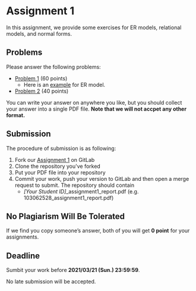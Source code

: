 # Assignment 1

In this assignment, we provide some exercises for ER models, relational models, and normal forms.

## Problems

Please answer the following problems:

- [Problem 1](problem1.md) (60 points)
  - Here is an [example](example.md) for ER model.
- [Problem 2](problem2.md) (40 points)

You can write your answer on anywhere you like, but you should collect your answer into a single PDF file. **Note that we will not accpet any other format.**

## Submission

The procedure of submission is as following:

1. Fork our [Assignment 1](https://shwu10.cs.nthu.edu.tw/courses/databases/2021-spring/db21-assignment-1) on GitLab
2. Clone the repository you've forked
3. Put your PDF file into your repository
4. Commit your work, push your version to GitLab and then open a merge request to submit. The repository should contain
	- *[Your Student ID]*_assignment1_report.pdf (e.g. 103062528_assignment1_report.pdf)

## No Plagiarism Will Be Tolerated

If we find you copy someone’s answer, both of you will get **0 point** for your assignments.

## Deadline

Sumbit your work before **2021/03/21 (Sun.) 23:59:59**.

No late submission will be accepted.
